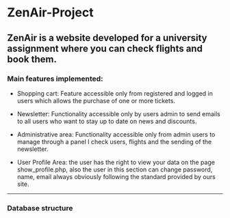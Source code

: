 # ZenAir-Project

ZenAir is a website developed for a university assignment where you can check flights and book them.
----------------------------------------------------------------------------------------------------
### **Main features implemented:**
* Shopping cart: Feature accessible only from
registered and logged in users which allows the purchase of one
or more tickets.

* Newsletter: Functionality accessible only by users
admin to send emails to all users who
want to stay up to date on news and discounts.

* Administrative area: Functionality accessible only from
admin users to manage through a panel
I check users, flights and the sending of the newsletter.

* User Profile Area: the user has the right to
view your data on the page
show_profile.php, also the user in this section
can change password, name, email always
obviously following the standard provided by ours
site.
----------------------------------------------------------------------------------------------------
### **Database structure**


